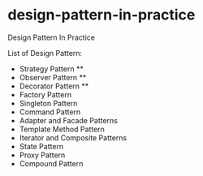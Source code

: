 # design-pattern-in-practice
Design Pattern In Practice

List of Design Pattern:
* Strategy Pattern **
* Observer Pattern **
* Decorator Pattern **
* Factory Pattern
* Singleton Pattern
* Command Pattern
* Adapter and Facade Patterns
* Template Method Pattern
* Iterator and Composite Patterns
* State Pattern
* Proxy Pattern
* Compound Pattern

